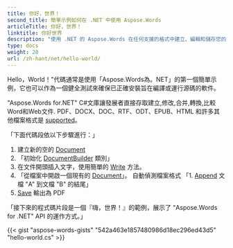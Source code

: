 ```yaml
---
title: 你好，世界！
second_title: 簡單示例如何在 .NET 中使用 Aspose.Words
articleTitle: 你好，世界！
linktitle: 你好世界
description: "使用 .NET 的 Aspose.Words 在任何支援的格式中建立、編輯和儲存您的第一份文件，體驗 C# 的簡單與強大。"
type: docs
weight: 20
url: /zh-hant/net/hello-world/
---
```


Hello，World！"代碼通常是使用「Aspose.Words為。NET」的第一個簡單示例，它也可以作為一個健全測試來確保已正確安裝旨在編譯或運行源碼的軟件。

"Aspose.Words for.NET" C#文庫讓發展者直接存取建立,修改,合并,轉換,比較Word和Web文件. PDF、DOCX、DOC、RTF、ODT、EPUB、HTML 和許多其他檔案格式是 [supported](/words/net/supported-document-formats/)。

「下面代碼段依以下步驟進行：」

1. 建立新的空的 [Document](https://reference.aspose.com/words/net/aspose.words/document)
1. 「初始化 [DocumentBuilder](https://reference.aspose.com/words/net/aspose.words/documentbuilder/) 類別」
1. 在文件開頭插入文字，使用簡單的 [Write](https://reference.aspose.com/words/net/aspose.words/documentbuilder/write/) 方法。
1. 「從檔案中開啟一個現有的 [Document](https://reference.aspose.com/words/net/aspose.words/document/document/)」。 自動偵測檔案格式
「1. [Append](https://reference.aspose.com/words/net/aspose.words/document/appenddocument/) 文檔 "A" 到文檔 "B" 的結尾」
1. [Save](https://reference.aspose.com/words/net/aspose.words/document/save/) 輸出為 PDF

「接下來的程式碼片段是一個『嗨，世界！』的範例，展示了 "Aspose.Words for .NET" API 的運作方式。」

{{< gist "aspose-words-gists" "542a463e1857480986d18ec296ed43d5" "hello-world.cs" >}}
